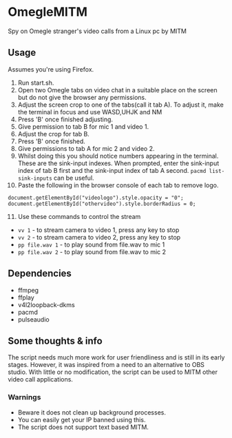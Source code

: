 # OmegleMITM
Spy on Omegle stranger's video calls from a Linux pc by MITM

## Usage
Assumes you're using Firefox.

1. Run start.sh.
2. Open two Omegle tabs on video chat in a suitable place on the screen but do not give the browser any permissions.
3. Adjust the screen crop to one of the tabs(call it tab A). To adjust it, make the terminal in focus and use WASD,UHJK and NM
4. Press 'B' once finished adjusting.
5. Give permission to tab B for mic 1 and video 1.
6. Adjust the crop for tab B.
7. Press 'B' once finished.
8. Give permissions to tab A for mic 2 and video 2.
9. Whilst doing this you should notice numbers appearing in the terminal. These are the sink-input indexes. When prompted, enter the sink-input index of tab B first and the sink-input index of tab A second. `pacmd list-sink-inputs` can be useful.
10. Paste the following in the browser console of each tab to remove logo.
```console
document.getElementById("videologo").style.opacity = "0";
document.getElementById("othervideo").style.borderRadius = 0;
```
11. Use these commands to control the stream
* `vv 1` - to stream camera to video 1, press any key to stop
* `vv 2` - to stream camera to video 2, press any key to stop
* `pp file.wav 1` - to play sound from file.wav to mic 1
* `pp file.wav 2` - to play sound from file.wav to mic 2

## Dependencies

* ffmpeg
* ffplay
* v4l2loopback-dkms
* pacmd
* pulseaudio

## Some thoughts & info
The script needs much more work for user friendliness and is still in its early stages. However, it was inspired from a need to an alternative to OBS studio. With little or no modification, the script can be used to MITM other video call applications.

### Warnings ###
* Beware it does not clean up background processes.
* You can easily get your IP banned using this.
* The script does not support text based MITM.
